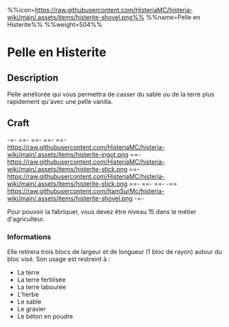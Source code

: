 %%icon=https://raw.githubusercontent.com/HisteriaMC/histeria-wiki/main/.assets/items/histerite-shovel.png%%
%%name=Pelle en Histerite%%
%%weight=504%%
# Pelle en Histerite 

## Description
Pelle améliorée qui vous permettra de casser du sable ou de la terre plus rapidement qu'avec une pelle vanilla.

## Craft
-=-
 ==- 
 ==- 
 ==- 
 ==- https://raw.githubusercontent.com/HisteriaMC/histeria-wiki/main/.assets/items/histerite-ingot.png
 ==- https://raw.githubusercontent.com/HisteriaMC/histeria-wiki/main/.assets/items/histerite-stick.png
 ==- https://raw.githubusercontent.com/HisteriaMC/histeria-wiki/main/.assets/items/histerite-stick.png
 ==- 
 ==- 
 ==- 
 -== https://raw.githubusercontent.com/ItamSurMc/histeria-wiki/main/.assets/items/histerite-shovel.png
-=-

Pour pouvoir la fabriquer, vous devez être niveau 15 dans le métier d'agriculteur.

### Informations
Elle retirera trois blocs de largeur et de longueur (1 bloc de rayon) autour du bloc visé.
Son usage est restreint à :

+ La terre
+ La terre fertilisée
+ La terre labourée
+ L'herbe
+ Le sable
+ Le gravier
+ Le béton en poudre
